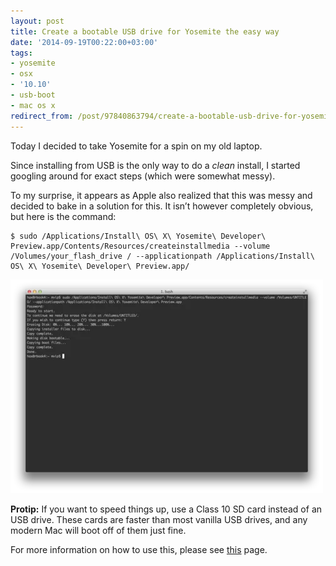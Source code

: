 ```yaml
---
layout: post
title: Create a bootable USB drive for Yosemite the easy way
date: '2014-09-19T00:22:00+03:00'
tags:
- yosemite
- osx
- '10.10'
- usb-boot
- mac os x
redirect_from: /post/97840863794/create-a-bootable-usb-drive-for-yosemite-the-easy
---
```

Today I decided to take Yosemite for a spin on my old laptop.

Since installing from USB is the only way to do a _clean_ install, I started googling around for exact steps (which were somewhat messy).

To my surprise, it appears as Apple also realized that this was messy and decided to bake in a solution for this. It isn’t however completely obvious, but here is the command:

    $ sudo /Applications/Install\ OS\ X\ Yosemite\ Developer\ Preview.app/Contents/Resources/createinstallmedia --volume /Volumes/your_flash_drive / --applicationpath /Applications/Install\ OS\ X\ Yosemite\ Developer\ Preview.app/


![](/tumblr_files/tumblr_inline_nc4cdfJwWd1skxjxc.webp)

**Protip:** If you want to speed things up, use a Class 10 SD card instead of an USB drive. These cards are faster than most vanilla USB drives, and any modern Mac will boot off of them just fine.

For more information on how to use this, please see [this](http://support.apple.com/kb/HT5856) page.
